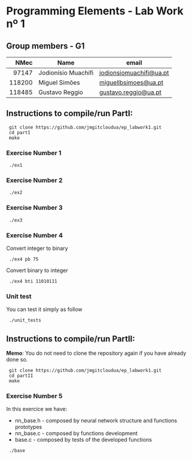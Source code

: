 # Programming Elements - Lab Work nº 1
## Group members - G1

|  NMec | Name                | email                   |
| ----: | ------------------- | ----------------------- |
| 97147 | Jodionísio Muachifi | jodionsiomuachifi@ua.pt |
| 118200 |  Miguel Simões    | miguellbsimoes@ua.pt   |
| 118485 | Gustavo Reggio    | gustavo.reggio@ua.pt    |

## Instructions to compile/run PartI:
```
 git clone https://github.com/jmgitcloudua/ep_labwork1.git
 cd partI
 make
 ```

### Exercise Number 1
```
 ./ex1 
```
### Exercise Number 2
```
 ./ex2
```
### Exercise Number 3
```
 ./ex3
```

### Exercise Number 4
Convert integer to binary
```
 ./ex4 pb 75
```
Convert binary to integer
```
 ./ex4 bti 11010111
```

### Unit test
You can test it simply as follow
```
 ./unit_tests
```

## Instructions to compile/run PartII:
**Memo**: You do not need to clone the repository again if you have already done so.
```
 git clone https://github.com/jmgitcloudua/ep_labwork1.git
 cd partII
 make
 ```

### Exercise Number 5
In this exercice we have:
- nn_base.h - composed by neural network structure and functions prototypes
- nn_base.c - composed by functions development
- base.c - composed by tests of the developed functions
```
 ./base
```

